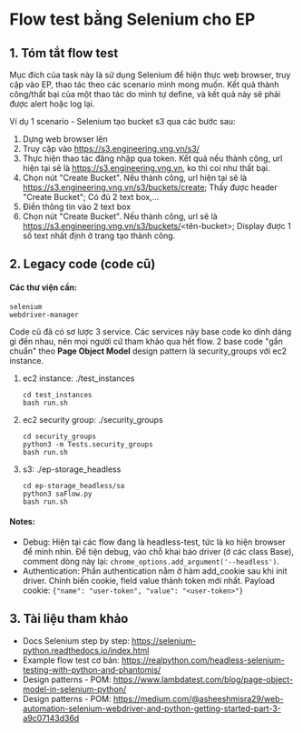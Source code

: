 # Flow test bằng Selenium cho EP
## 1. Tóm tắt flow test
Mục đích của task này là sử dụng Selenium để hiện thực web browser, truy cập vào EP, thao tác theo các scenario mình mong muốn.
Kết quả thành công/thất bại của một thao tác do mình tự define, và kết quả này sẽ phải được alert hoặc log lại.

Ví dụ 1 scenario - Selenium tạo bucket s3 qua các bước sau:
1. Dựng web browser lên
2. Truy cập vào https://s3.engineering.vng.vn/s3/
3. Thực hiện thao tác đăng nhập qua token. Kết quả nếu thành công, url hiện tại sẽ là https://s3.engineering.vng.vn, ko thì coi như thất bại.
4. Chọn nút "Create Bucket". Nếu thành công, url hiện tại sẽ là https://s3.engineering.vng.vn/s3/buckets/create; Thấy được header "Create Bucket"; Có đủ 2 text box,...
5. Điền thông tin vào 2 text box
6. Chọn nút "Create Bucket". Nếu thành công, url sẽ là https://s3.engineering.vng.vn/s3/buckets/<tên-bucket>; Display được 1 số text nhất định ở trang tạo thành công.


## 2. Legacy code (code cũ)
#### Các thư viện cần: 
```
selenium
webdriver-manager
```
Code cũ đã có sơ lược 3 service. Các services này base code ko dính dáng gì đến nhau, nên mọi người cứ tham khảo qua hết flow. 2 base code "gần chuẩn" theo **Page Object Model** design pattern là security_groups với ec2 instance.
1. ec2 instance: ./test_instances
   ```
   cd test_instances
   bash run.sh
   ```
2. ec2 security group: ./security_groups
   ```
   cd security_groups
   python3 -m Tests.security_groups
   bash run.sh
   ```
3. s3: ./ep-storage_headless
    ```
   cd ep-storage_headless/sa
   python3 saFlow.py
   bash run.sh
   ```
   
#### Notes: 
- Debug: Hiện tại các flow đang là headless-test, tức là ko hiện browser để mình nhìn.
Để tiện debug, vào chỗ khai báo driver (ở các class Base), comment dòng này lại:
```chrome_options.add_argument('--headless')```.
- Authentication: Phần authentication nằm ở hàm add_cookie sau khi init driver. Chỉnh biến cookie, field value thành token mới nhất. Payload cookie:
```{"name": "user-token", "value": "<user-token>"}```



## 3. Tài liệu tham khảo
- Docs Selenium step by step: https://selenium-python.readthedocs.io/index.html
- Example flow test cơ bản: https://realpython.com/headless-selenium-testing-with-python-and-phantomjs/
- Design patterns - POM: https://www.lambdatest.com/blog/page-object-model-in-selenium-python/
- Design patterns - POM: https://medium.com/@asheeshmisra29/web-automation-selenium-webdriver-and-python-getting-started-part-3-a9c07143d36d


